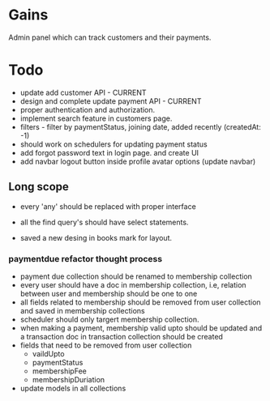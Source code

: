 # Gains
Admin panel which can track customers and their payments.


# Todo
- update add customer API - CURRENT
- design and complete update payment API  - CURRENT
- proper authentication and authorization.
- implement search feature in customers page.
- filters - filter by paymentStatus, joining date, added recently (createdAt: -1)
- should work on schedulers for updating payment status
- add forgot password text in login page. and create UI
- add navbar logout button inside profile avatar options (update navbar)

## Long scope
- every 'any' should be replaced with proper interface
- all the find query's should have select statements.

- saved a new desing in books mark for layout.


### paymentdue refactor thought process
- payment due collection should be renamed to membership collection
- every user should have a doc in membership collection, i.e, relation between user and membership should be one to one
- all fields related to membership should be removed from user collection and saved in membership collections
- scheduler should only targert membership collection.
- when making a payment, membership valid upto should be updated and a transaction doc in transaction collection should
  be created
- fields that need to be removed from user collection
    - vaildUpto
    - paymentStatus
    - membershipFee
    - membershipDuriation
- update models in all collections
